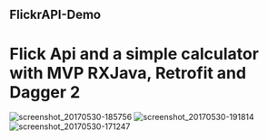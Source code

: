 ## FlickrAPI-Demo

# Flick Api and a simple calculator with MVP RXJava, Retrofit and Dagger 2 

![screenshot_20170530-185756](https://cloud.githubusercontent.com/assets/8478974/26610504/7ac61630-456d-11e7-8438-2c38f4cd1473.png)
![screenshot_20170530-191814](https://cloud.githubusercontent.com/assets/8478974/26610506/7acac888-456d-11e7-98c6-d1c8fa3d53ea.png)
![screenshot_20170530-171247](https://cloud.githubusercontent.com/assets/8478974/26610505/7ac85eae-456d-11e7-887c-87ebc059ca30.png)
